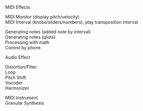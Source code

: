 MIDI Effects

MIDI Monitor (display pitch/velocity)  
MIDI Interval (knobs/sliders/numbers), play transposition interval  

Generating notes (added note by interval)  
Generating notes (qlists)  
Processing with math  
Control by phone  

Audio Effect  

Distortion/Filter  
Loop  
Pitch Shift  
Vocoder  
Harmonizer  

MIDI Instrument   
Granular Synthesis 


